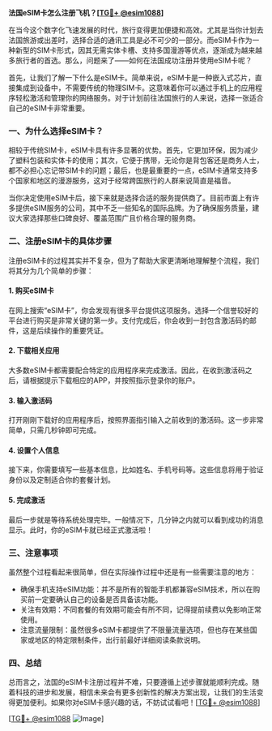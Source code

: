 **法国eSIM卡怎么注册飞机？[[TG💪+ @esim1088](https://t.me/s/esim1088)]**

在当今这个数字化飞速发展的时代，旅行变得更加便捷和高效。尤其是当你计划去法国旅游或出差时，选择合适的通讯工具是必不可少的一部分。而eSIM卡作为一种新型的SIM卡形式，因其无需实体卡槽、支持多国漫游等优点，逐渐成为越来越多旅行者的首选。那么，问题来了——如何在法国成功注册并使用eSIM卡呢？

首先，让我们了解一下什么是eSIM卡。简单来说，eSIM卡是一种嵌入式芯片，直接集成到设备中，不需要传统的物理SIM卡。这意味着你可以通过手机上的应用程序轻松激活和管理你的网络服务。对于计划前往法国旅行的人来说，选择一张适合自己的eSIM卡非常重要。

### 一、为什么选择eSIM卡？

相较于传统SIM卡，eSIM卡具有许多显著的优势。首先，它更加环保，因为减少了塑料包装和实体卡的使用；其次，它便于携带，无论你是背包客还是商务人士，都不必担心忘记带SIM卡的问题；最后，也是最重要的一点，eSIM卡通常支持多个国家和地区的漫游服务，这对于经常跨国旅行的人群来说简直是福音。

当你决定使用eSIM卡后，接下来就是选择合适的服务提供商了。目前市面上有许多提供eSIM服务的公司，其中不乏一些知名的国际品牌。为了确保服务质量，建议大家选择那些口碑良好、覆盖范围广且价格合理的服务商。

### 二、注册eSIM卡的具体步骤

注册eSIM卡的过程其实并不复杂，但为了帮助大家更清晰地理解整个流程，我们将其分为几个简单的步骤：

#### 1. 购买eSIM卡

在网上搜索“eSIM卡”，你会发现有很多平台提供这项服务。选择一个信誉较好的平台进行购买是非常关键的第一步。支付完成后，你会收到一封包含激活码的邮件，这是后续操作的重要凭证。

#### 2. 下载相关应用

大多数eSIM卡都需要配合特定的应用程序来完成激活。因此，在收到激活码之后，请根据提示下载相应的APP，并按照指示登录你的账户。

#### 3. 输入激活码

打开刚刚下载好的应用程序后，按照界面指引输入之前收到的激活码。这一步非常简单，只需几秒钟即可完成。

#### 4. 设置个人信息

接下来，你需要填写一些基本信息，比如姓名、手机号码等。这些信息将用于验证身份以及定制适合你的套餐计划。

#### 5. 完成激活

最后一步就是等待系统处理完毕。一般情况下，几分钟之内就可以看到成功的消息显示。此时，你的eSIM卡就已经正式激活啦！

### 三、注意事项

虽然整个过程看起来很简单，但在实际操作过程中还是有一些需要注意的地方：

- 确保手机支持eSIM功能：并不是所有的智能手机都兼容eSIM技术，所以在购买前一定要确认自己的设备是否具备该功能。
- 关注有效期：不同套餐的有效期可能会有所不同，记得提前续费以免影响正常使用。
- 注意流量限制：虽然很多eSIM卡都提供了不限量流量选项，但也存在某些国家或地区的特定限制条件，出行前最好详细阅读条款说明。

### 四、总结

总而言之，法国的eSIM卡注册过程并不难，只要遵循上述步骤就能顺利完成。随着科技的进步和发展，相信未来会有更多创新性的解决方案出现，让我们的生活变得更加便利。如果你对eSIM卡感兴趣的话，不妨试试看吧！[[TG💪+ @esim1088](https://t.me/s/esim1088)]

[[TG💪+ @esim1088](https://t.me/s/esim1088) ![Image](https://i.postimg.cc/4NQfJmqS/Snipaste-2025-05-13-00-14-12.png)]